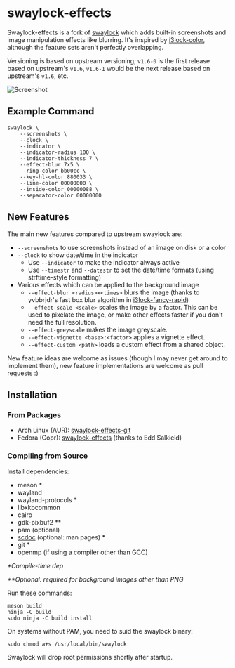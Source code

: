 # swaylock-effects

Swaylock-effects is a fork of [swaylock](https://github.com/swaywm/swaylock)
which adds built-in screenshots and image manipulation effects like blurring.
It's inspired by [i3lock-color](https://github.com/PandorasFox/i3lock-color),
although the feature sets aren't perfectly overlapping.

Versioning is based on upstream versioning; `v1.6-0` is the first release based
on upstream's `v1.6`, `v1.6-1` would be the next release based on
upstream's `v1.6`, etc.

![Screenshot](https://raw.githubusercontent.com/mortie/swaylock-effects/master/screenshot.png)

## Example Command

	swaylock \
		--screenshots \
		--clock \
		--indicator \
		--indicator-radius 100 \
		--indicator-thickness 7 \
		--effect-blur 7x5 \
		--ring-color bb00cc \
		--key-hl-color 880033 \
		--line-color 00000000 \
		--inside-color 00000088 \
		--separator-color 00000000

## New Features

The main new features compared to upstream swaylock are:

* `--screenshots` to use screenshots instead of an image on disk or a color
* `--clock` to show date/time in the indicator
	* Use `--indicator` to make the indicator always active
	* Use `--timestr` and `--datestr` to set the date/time formats
	  (using strftime-style formatting)
* Various effects which can be applied to the background image
	* `--effect-blur <radius>x<times>` blurs the image (thanks to yvbbrjdr's
	  fast box blur algorithm in
	  [i3lock-fancy-rapid](https://github.com/yvbbrjdr/i3lock-fancy-rapid))
	* `--effect-scale <scale>` scales the image by a factor. This can be used
	  to pixelate the image, or make other effects faster if you don't need
	  the full resolution.
	* `--effect-greyscale` makes the image greyscale.
	* `--effect-vignette <base>:<factor>` applies a vignette effect.
	* `--effect-custom <path>` loads a custom effect from a shared object.

New feature ideas are welcome as issues (though I may never get around to
implement them), new feature implementations are welcome as pull requests :)

## Installation

### From Packages

* Arch Linux (AUR): [swaylock-effects-git](https://aur.archlinux.org/packages/swaylock-effects-git/)
* Fedora (Copr): [swaylock-effects](https://copr.fedorainfracloud.org/coprs/eddsalkield/swaylock-effects/)
  (thanks to Edd Salkield)

### Compiling from Source

Install dependencies:

* meson \*
* wayland
* wayland-protocols \*
* libxkbcommon
* cairo
* gdk-pixbuf2 \*\*
* pam (optional)
* [scdoc](https://git.sr.ht/~sircmpwn/scdoc) (optional: man pages) \*
* git \*
* openmp (if using a compiler other than GCC)

_\*Compile-time dep_

_\*\*Optional: required for background images other than PNG_

Run these commands:

	meson build
	ninja -C build
	sudo ninja -C build install

On systems without PAM, you need to suid the swaylock binary:

	sudo chmod a+s /usr/local/bin/swaylock

Swaylock will drop root permissions shortly after startup.
